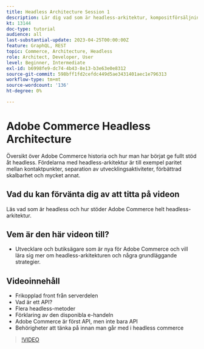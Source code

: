 ```yaml
---
title: Headless Architecture Session 1
description: Lär dig vad som är headless-arkitektur, kompositförsäljning och personaliserade upplevelser
kt: 13144
doc-type: tutorial
audience: all
last-substantial-update: 2023-04-25T00:00:00Z
feature: GraphQL, REST
topic: Commerce, Architecture, Headless
role: Architect, Developer, User
level: Beginner, Intermediate
exl-id: b6998fe9-dc74-4b43-8e13-b3e63e0e8312
source-git-commit: 598bff1fd2cefdc449d5ae3431401aec1e796313
workflow-type: tm+mt
source-wordcount: '136'
ht-degree: 0%

---
```


# Adobe Commerce Headless Architecture

Översikt över Adobe Commerce historia och hur man har börjat ge fullt stöd åt headless.  Fördelarna med headless-arkitektur är till exempel paritet mellan kontaktpunkter, separation av utvecklingsaktiviteter, förbättrad skalbarhet och mycket annat.

## Vad du kan förvänta dig av att titta på videon

Läs vad som är headless och hur stöder Adobe Commerce helt headless-arkitektur.

## Vem är den här videon till?

* Utvecklare och butiksägare som är nya för Adobe Commerce och vill lära sig mer om headless-arkitekturen och några grundläggande strategier.

## Videoinnehåll

* Frikopplad front från serverdelen
* Vad är ett API?
* Flera headless-metoder
* Förklaring av den disponibla e-handeln
* Adobe Commerce är först API, men inte bara API
* Behörigheter att tänka på innan man går med i headless commerce

>[!VIDEO](https://video.tv.adobe.com/v/3418862?learn=on)
